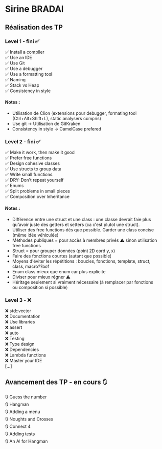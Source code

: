 # Sirine BRADAI
## Réalisation des TP

### Level 1 - fini ✅  <br/>
✅ Install a compiler  <br/>
✅ Use an IDE  <br/>
✅ Use Git  <br/>
✅ Use a debugger  <br/> 
✅ Use a formatting tool  <br/>
✅ Naming  <br/>
✅ Stack vs Heap  <br/>
✅ Consistency in style  <br/>
#### Notes :
- Utilisation de Clion (extensions pour debugger, formating tool (Ctrl+Alt+Shift+L), static analysers compris)
- Use git -> Utilisation de GitKraken
- Consistency in style -> CamelCase prefered

### Level 2 - fini ✅
✅ Make it work, then make it good <br/>
✅ Prefer free functions <br/>
✅ Design cohesive classes <br/>
✅ Use structs to group data <br/>
✅ Write small functions <br/>
✅ DRY: Don't repeat yourself <br/>
✅ Enums <br/>
✅ Split problems in small pieces <br/>
✅ Composition over Inheritance <br/>
#### Notes :
- Différence entre une struct et une class : une classe devrait faie plus qu'avoir juste des getters et setters (ca c'est plutot une struct). 
- Utiliser des free functions dès que possible. Garder une class concise (même idée véhiculée)
- Méthodes publiques = pour accès à membres privés ⚠️ sinon utilisation free functions
- Struct = pour grouper données (point 2D cord y, x)
- Faire des fonctions courtes (autant que possible)
- Moyens d'éviter les répétitions : boucles, fonctions, template, struct, class, macro??bof
- Enum class mieux que enum car plus explicite 
- Diviser pour mieux régner ⚠️
- Héritage seulement si vraiment nécessaire (à remplacer par fonctions ou composition si possible)

### Level 3 - ❌
❌ std::vector <br/>
❌ Documentation <br/>
❌ Use libraries <br/>
❌ assert <br/>
❌ auto <br/>
❌ Testing <br/>
❌ Type design <br/>
❌ Dependencies <br/>
❌ Lambda functions <br/>
❌ Master your IDE <br/>
[...]

## Avancement des TP - en cours 🔃
🔃 Guess the number <br/>
🔃 Hangman <br/>
🔃 Adding a menu <br/>
🔃 Noughts and Crosses <br/>
🔃 Connect 4 <br/>
🔃 Adding tests <br/>
🔃 An AI for Hangman <br/>

